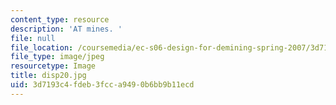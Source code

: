 ```yaml
---
content_type: resource
description: 'AT mines. '
file: null
file_location: /coursemedia/ec-s06-design-for-demining-spring-2007/3d7193c4fdeb3fcca9490b6bb9b11ecd_disp20.jpg
file_type: image/jpeg
resourcetype: Image
title: disp20.jpg
uid: 3d7193c4-fdeb-3fcc-a949-0b6bb9b11ecd
---
```

